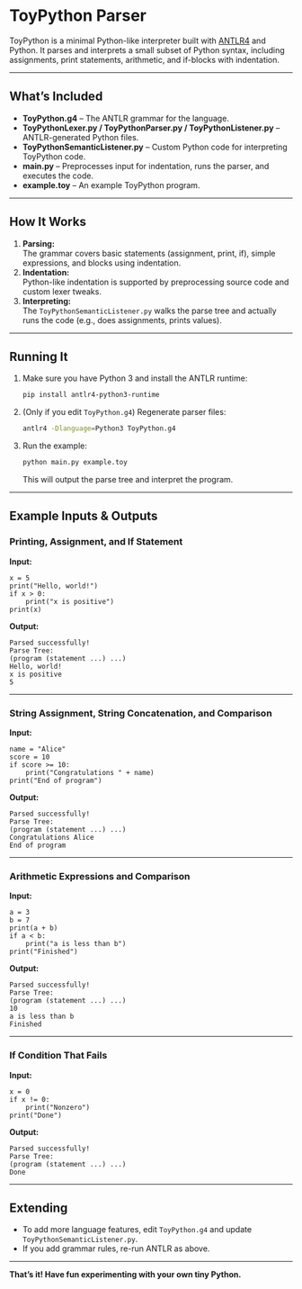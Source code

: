 # ToyPython Parser

ToyPython is a minimal Python-like interpreter built with [ANTLR4](https://www.antlr.org/) and Python. It parses and interprets a small subset of Python syntax, including assignments, print statements, arithmetic, and if-blocks with indentation.

---

## What’s Included

- **ToyPython.g4** – The ANTLR grammar for the language.
- **ToyPythonLexer.py / ToyPythonParser.py / ToyPythonListener.py** – ANTLR-generated Python files.
- **ToyPythonSemanticListener.py** – Custom Python code for interpreting ToyPython code.
- **main.py** – Preprocesses input for indentation, runs the parser, and executes the code.
- **example.toy** – An example ToyPython program.

---

## How It Works

1. **Parsing:**  
   The grammar covers basic statements (assignment, print, if), simple expressions, and blocks using indentation.
2. **Indentation:**  
   Python-like indentation is supported by preprocessing source code and custom lexer tweaks.
3. **Interpreting:**  
   The `ToyPythonSemanticListener.py` walks the parse tree and actually runs the code (e.g., does assignments, prints values).

---

## Running It

1. Make sure you have Python 3 and install the ANTLR runtime:

   ```sh
   pip install antlr4-python3-runtime
   ```

2. (Only if you edit `ToyPython.g4`) Regenerate parser files:

   ```sh
   antlr4 -Dlanguage=Python3 ToyPython.g4
   ```

3. Run the example:

   ```sh
   python main.py example.toy
   ```

   This will output the parse tree and interpret the program.

---

## Example Inputs & Outputs

### Printing, Assignment, and If Statement

**Input:**

```
x = 5
print("Hello, world!")
if x > 0:
    print("x is positive")
print(x)
```

**Output:**

```
Parsed successfully!
Parse Tree:
(program (statement ...) ...)
Hello, world!
x is positive
5
```

---

### String Assignment, String Concatenation, and Comparison

**Input:**

```
name = "Alice"
score = 10
if score >= 10:
    print("Congratulations " + name)
print("End of program")
```

**Output:**

```
Parsed successfully!
Parse Tree:
(program (statement ...) ...)
Congratulations Alice
End of program
```

---

### Arithmetic Expressions and Comparison

**Input:**

```
a = 3
b = 7
print(a + b)
if a < b:
    print("a is less than b")
print("Finished")
```

**Output:**

```
Parsed successfully!
Parse Tree:
(program (statement ...) ...)
10
a is less than b
Finished
```

---

### If Condition That Fails

**Input:**

```
x = 0
if x != 0:
    print("Nonzero")
print("Done")
```

**Output:**

```
Parsed successfully!
Parse Tree:
(program (statement ...) ...)
Done
```

---

## Extending

- To add more language features, edit `ToyPython.g4` and update `ToyPythonSemanticListener.py`.
- If you add grammar rules, re-run ANTLR as above.

---

**That’s it! Have fun experimenting with your own tiny Python.**
